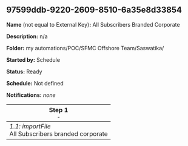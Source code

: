 ## 97599ddb-9220-2609-8510-6a35e8d33854

**Name** (not equal to External Key)**:** All Subscribers Branded Corporate

**Description:** n/a

**Folder:** my automations/POC/SFMC Offshore Team/Saswatika/

**Started by:** Schedule

**Status:** Ready

**Schedule:** Not defined

**Notifications:** _none_


| Step 1<br>_<small>-</small>_ |
| --- |
| _1.1: importFile_<br>All Subscribers branded corporate |

